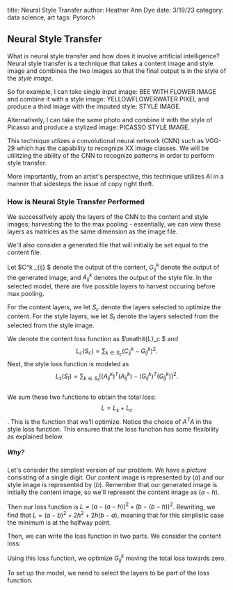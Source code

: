 title: Neural Style Transfer
author: Heather Ann Dye
date: 3/19/23
category: data science, art
tags: Pytorch

## Neural Style Transfer

What is neural style transfer and how does it involve artificial intelligence?  
Neural style transfer is a technique that takes a content image and style image and combines the two images so that the final output is in the style of the *style image*.  

So for example, I can take single input image:
BEE WITH FLOWER IMAGE 
and combine it with a style image: 
YELLOWFLOWERWATER PIXEL 
and produce a third image with the imputed style:
STYLE IMAGE. 

Alternatively, I can take the same photo and combine it with the 
style of Picasso and produce a stylized image:
PICASSO STYLE IMAGE. 

This technique utlizes a convolutional neural network (CNN) such as VGG-29 which has the capability to recognize XX image classes.  We will be utilitzing the ability of the CNN to recognize patterns in order to perform style transfer. 

More importantly, from an artist's perspective, this technique utilizes AI in a manner that sidesteps the issue of copy right theft. 

### How is Neural Style Transfer Performed

We successifvely apply the layers of the CNN to the content and style images; harvesting the  to the max pooling - essentially, we can view these layers as matrices as the same dimension as the 
image file. 

We'll also consider a generated file that will initially be set equal to the content file. 

Let $C^k _{ij} $ denote the output of the content, 
$G^k _{ij}$ denote the output of the generated image, and $A^k_{ij}$ denotes the output of the style file.
In the selected model, there are five possible layers to harvest occuring before max pooling.  

For the content layers, we let $S_c$ denote the layers selected to optimize the content. For the style layers, we let $S_t$ denote the layers selected from the selected from the style image. 

We denote the content loss function as $\mathit{L}_c $ and 
$$ \mathit{L}_c (S_c)= \sum_{k \in S_c} (C^k _{ij} - G^k _{ij})^2 .$$
Next, the style loss function is modeled as 
$$\mathit{L}_s (S_t) = \sum_{k \in S_t}
[(A^k _{ij})^T (A^k _{ij})  -  (G^k _{ij})^T (G^k _{ij})]^2 .$$  
We sum these two functions to obtain the total loss:
$$\mathit{L} = \mathit{L}_s + \mathit{L}_c$$. 
This is the function that we'll optimize. 
Notice the choice of $A^T A$ in the style loss function. This ensures that the loss function has some flexibility as explained below. 

##### Why? 
Let's consider the simplest version of our problem. 
We have a *picture* consisting of a single digit. 
Our content image is represented by $(a)$ and our style image is represented by $(b)$.  Remember that our generated image is initially  the content image, so we'll represent the content image as $(a-h)$.

Then our loss function is 
$L = (a - (a-h))^2 + (b -(b-h))^2$. Rewriting, we find that 
$L = (a-b)^2 + 2h^2 + 2h(b-a)$, meaning that for this simplistic case the minimum is at the halfway point. 


Then, we can write the loss function in two parts. 
We consider the content loss:

Using this loss function, we optimize $G^k_{ij}$ moving the total loss towards zero.   

To set up the model, we need to select the layers to be part of the loss function. 
